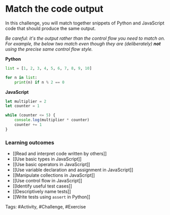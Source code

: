# Match the code output

In this challenge, you will match together snippets of Python and JavaScript code that should produce the same output.

*Be careful: it's the output rather than the control flow you need to match on. For example, the below two match even though they are (deliberately) **not** using the precise same control flow style.*

**Python**
```py
list = [1, 2, 3, 4, 5, 6, 7, 8, 9, 10]

for n in list:
	print(n) if n % 2 == 0
```

**JavaScript**
```js
let multiplier = 2
let counter = 1

while (counter <= 5) {
	console.log(multiplier * counter)
	counter += 1
}
```

### Learning outcomes
- [[Read and interpret code written by others]]
- [[Use basic types in JavaScript]]
- [[Use basic operators in JavaScript]]
- [[Use variable declaration and assignment in JavaScript]]
- [[Manipulate collections in JavaScript]]
- [[Use control flow in JavaScript]]
- [[Identify useful test cases]]
- [[Descriptively name tests]]
- [[Write tests using `assert` in Python]]

Tags: #Activity, #Challenge, #Exercise